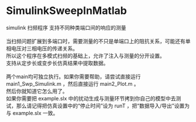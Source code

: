 # SimulinkSweepInMatlab
simulink 扫频程序 支持不同种类端口间的响应的测量<br>
<br>
当扫频问题扩展到多端口时，需要测量的不只是单端口上的阻抗关系，可能还有单相电压对三相电压的传递关系。<br>
所以这个程序在多模式扫频的基础上，允许了注入与测量的分开设置。<br>
支持从定步长或变步长仿真结果中提取数据。<br>
<br>
两个main均可独立执行。如果你需要帮助，请尝试直接运行 main1_Swp_Simulink.m ，然后直接运行 main2_Plot.m 。<br>
然后你就知道它怎么用了。<br>
如果你需要把 example.slx 中的扰动生成与测量环节拷到你自己的模型中去测试，那么请记得把仿真设置中的“停止时间”设为 runT ，把“数据导入/导出”设置为与 example.slx 一致。<br>

